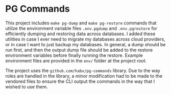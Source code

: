 # PG Commands

This project includes `make pg-dump` and `make pg-restore` commands that utilize the environment variable files `.env.pgdump` and `.env.pgrestore` for efficiently dumping and restoring data across databases. I added these utilities in case I ever need to migrate my databases across cloud providers, or in case I want to just backup my databases.  In general, a dump should be run first, and then the output dump file should be added to the restore environment variables before finally running the restore.  Example environment files are provided in the `env/` folder at the project root.

The project uses the `github.com/habx/pg-commands` library. Due to the way roles are handled in the library, a minor modification had to be made to the vendored files to ensure the CLI output the commands in the way that I wished to use them.